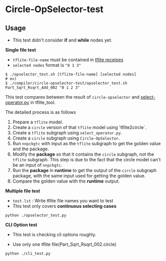 # Circle-OpSelector-test

## Usage

- This test didn't consider **if** and **while** nodes yet. 

**Single file test**

- `tflite-file-name` must be contained in [tflite receipes](https://github.com/Samsung/ONE/tree/master/res/TensorFlowLiteRecipes)
- `selected nodes` format is `"0 1 3"`

```
$ ./opselector_test.sh [tflite-file-name] [selected nodes]
# ex)
$ ./compiler/circle-opselector-test/opselector_test.sh Part_Sqrt_Rsqrt_Add_002 "0 1 2 3"
```

This test compares between the result of `circle-opselector` and [select-operator.py](https://github.com/Samsung/ONE/blob/master/tools/tflitefile_tool/select_operator.py) in tflite_tool.

The detailed process is as follows

1. Prepare a `tflite` model.
2. Create a `circle` version of that `tflite` model using 'tflite2circle`.
3. Create a `tflite` subgraph using `select_operator.py`.
4. Create a `circle` subgraph using `Circle-OpSelector`.
5. Run `nnpckgtc` with input as the `tflite` subgraph to get the golden value and the package.
6. Modify the **package** so that it contains the `circle` subgraph, not the `tflite` subgraph. This step is due to the fact that the circle model can't be an input of `nnpckgtc`.
7. Run the **package** in **runtime** to get the output of the `circle` subgraph package, with the same input used for getting the golden value.
8. Compare the golden value with the **runtime** output.



**Multiple file test**

- `test.lst` : Write tflite file names you want to test
- This test only covers **continuous selecting cases**

```Shell
python ./opselector_test.py
```



**CLI Option test**

- This test is checking cli options roughly.

- Use only one tflite file(Part_Sqrt_Rsqrt_002.circle)

```Shell
python ./cli_test.py
```